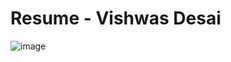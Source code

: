 # Resume - Vishwas Desai



![image](https://github.com/user-attachments/assets/b944cd70-a112-4f65-ba38-af578971e287)


